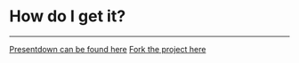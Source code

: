 # How do I get it?

---

[Presentdown can be found here](https://github.com/whatisinternet/Presentdown)
[Fork the project here](https://github.com/whatisinternet/Presentdown/tree/master#fork-destination-box)

